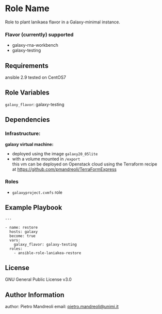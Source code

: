 Role Name
=========
Role to plant lanikaea flavor in a Galaxy-minimal instance.
### Flavor (currently) supported
- galaxy-rna-workbench  
- galaxy-testing

Requirements
------------

ansible 2.9 
tested on CentOS7

Role Variables
--------------

`galaxy_flavor`: galaxy-testing

Dependencies
------------
### Infrastructure:

**galaxy virtual machine:**
- deployed using the image `galaxy20_05lite` 
- with a volume mounted in `/export`  
this vm can be deployed on Openstack cloud  using the Terraform recipe at 
https://github.com/pmandreoli/TerraFormExpress

### Roles

- `galaxyproject.cvmfs` role

Example Playbook
----------------


    ---
    
    - name: restore
      hosts: galaxy
      become: true
      vars:
        galaxy_flavor: galaxy-testing
      roles: 
        - ansible-role-laniakea-restore

License
-------

GNU General Public License v3.0

Author Information
------------------

author: Pietro Mandreoli
email: pietro.mandreoli@unimi.it
